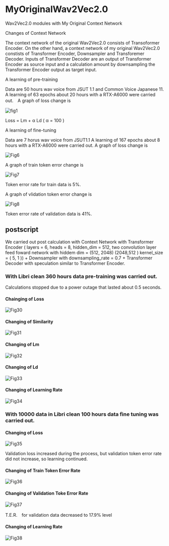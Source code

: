 # MyOriginalWav2Vec2.0
Wav2Vec2.0 modules with My Original Context Network

Changes of Context Network

The context network of the original Wav2Vec2.0 consists of Transoformer Encoder. On the other hand, a context network of my original Wav2Vec2.0 constists of Transformer Encoder, Downsampler and Transforemer Decoder. Inputs of Transformer Decoder are an output of Transformer Encoder as source input and a calculation amount by downsampling the Transformer Encoder output as target input.

A learning of pre-training

Data are 50 hours wav voice from JSUT 1.1 and Common Voice Japanese 11. A learning of 63 epochs about 20 hours with a RTX-A6000 were carried out.　A graph of loss change is 

![fig1](https://github.com/toshiouchi/MyOriginalWav2Vec2.0/assets/121741811/87ff5860-d6d4-4676-b361-b46117f6f84c)

Loss = Lm + α Ld ( α = 100 )

A learning of fine-tuning

Data are 7 horus wav voice from JSUT1.1 A learning of 167 epochs about 8 hours with a RTX-A6000 were carried out. A graph of loss change is

![Fig6](https://github.com/toshiouchi/MyOriginalWav2Vec2.0/assets/121741811/5eea5ab0-de50-4237-b22f-1763b57adb63)


A graph of train token error change is

![Fig7](https://github.com/toshiouchi/MyOriginalWav2Vec2.0/assets/121741811/a35baad5-b154-4b5e-aa4a-0f98a377691a)

Token error rate for train data is 5%.

A graph of vlidation token error change is

![Fig8](https://github.com/toshiouchi/MyOriginalWav2Vec2.0/assets/121741811/f3dd7ddc-d283-4ca0-a7a8-bc3516573c1f)

Token error rate of validation data is 41%.

## postscript

We carried out post calculation with Context Network with Transformer Encoder ( layers = 6, heads = 8, hidden_dim = 512, two convolution layer feed foward network with hiddem dim = (512, 2048) (2048,512 ) kernel_size = ( 5, 1  )) + Downsampler with downsampling_rate = 0.7 + Transformer Decoder with speculation similar to Transformer Encoder. 

### With Libri clean 360 hours data pre-training was carried out.

Calculations stopped due to a power outage that lasted about 0.5 seconds.

#### Chainging of Loss
![Fig30](https://github.com/toshiouchi/MyOriginalWav2Vec2.0/assets/121741811/be058392-4d24-4b09-854c-5ef1a114655f)

#### Changing of Similarity
![Fig31](https://github.com/toshiouchi/MyOriginalWav2Vec2.0/assets/121741811/2532bacf-8d74-4af2-9f55-30849f557bdb)

#### Changing of Lm
![Fig32](https://github.com/toshiouchi/MyOriginalWav2Vec2.0/assets/121741811/f1e49fdb-c6fb-425c-8fd0-0971aedfed07)

#### Changing of Ld 
![Fig33](https://github.com/toshiouchi/MyOriginalWav2Vec2.0/assets/121741811/448e5249-d1a6-4b6d-88d2-7e253ae47e2a)

#### Changing of Learning Rate
![Fig34](https://github.com/toshiouchi/MyOriginalWav2Vec2.0/assets/121741811/209a0ee7-db79-4459-8ad5-bbc14f98f3c7)

### With 10000 data in Libri clean 100 hours data fine tuning was carried out.

#### Changing of Loss
![Fig35](https://github.com/toshiouchi/MyOriginalWav2Vec2.0/assets/121741811/7446c65a-adad-40b5-a23f-4a7930907ef2)

Validation loss increased during the process, but validation token error rate did not increase, so learning continued.

#### Changing of Train Token Error Rate 
![Fig36](https://github.com/toshiouchi/MyOriginalWav2Vec2.0/assets/121741811/685e95fe-67ff-49b6-9d5c-9921527867e8)

#### Changing of Validation Toke  Error Rate
![Fig37](https://github.com/toshiouchi/MyOriginalWav2Vec2.0/assets/121741811/bfb9207c-74a3-4f09-b31f-3cacd94ecdbf)

T.E.R.　for validation data decreased to 17.9% level

#### Changing of Learning Rate
![Fig38](https://github.com/toshiouchi/MyOriginalWav2Vec2.0/assets/121741811/8570c523-2993-4e04-8604-0580bd47cbf9)
